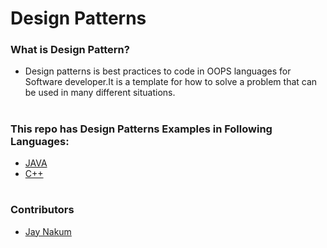 # Design Patterns

### What is Design Pattern?
* Design patterns is best practices to code in OOPS languages for Software developer.It is a template for how to solve a problem that can be used in many different situations.


#

### This repo has Design Patterns Examples in Following Languages:
* [JAVA](https://github.com/vipulchaudhary16/Design_patterns_JAVA/tree/master/Java/src)
* [C++](https://github.com/vipulchaudhary16/Design_patterns_JAVA/tree/master/Cpp)

#

### Contributors
* [Jay Nakum](https://github.com/JayNakum)
